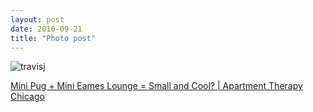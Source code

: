 ```yaml
---
layout: post
date: 2010-09-21
title: "Photo post"
---
```

![travisj](/images/3149637b3e3f10ad9b914c7eb05a2efede73667c08f734595c3b6f3ade4f113f.jpg)

<p><a href="http://www.apartmenttherapy.com/chicago/look/mini-pug-mini-eames-lounge-small-and-cool-048266">Mini Pug + Mini Eames Lounge = Small and Cool? | Apartment Therapy Chicago</a></p> 